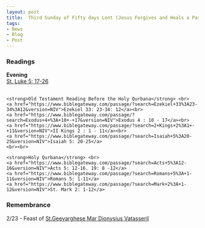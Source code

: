 ```yaml
---
layout: post
title:  Third Sunday of Fifty days Lent (Jesus Forgives and Heals a Paralyzed Man)
tags:
- News
- Blog
- Post
---
```


### **Readings**

<div class="well text-left" >
	<strong>Evening</strong> <br>
	<a href="https://www.biblegateway.com/passage/?search=Luke+5%3A17-26&version=NIV">St. Luke 5: 17-26</a>
	<br> <br>

	<strong>Old Testament Reading Before the Holy Qurbana</strong> <br>
	<a href="https://www.biblegateway.com/passage/?search=Ezekiel+33%3A23-34%3A12&version=NIV">Ezekiel 33: 23-34: 12</a><br> 
	<a href="https://www.biblegateway.com/passage/?search=Exodus+4+%3A+10+-+17&version=NIV">Exodus 4 : 10 - 17</a><br>
	<a href="https://www.biblegateway.com/passage/?search=2+Kings+2%3A1+-+11&version=NIV">II Kings 2 : 1 - 11</a><br>
	<a href="https://www.biblegateway.com/passage/?search=Isaiah+5%3A20-25&version=NIV">Isaiah 5: 20-25</a>
	<br><br>

	<strong>Holy Qurbana</strong> <br>
	<a href="https://www.biblegateway.com/passage/?search=Acts+5%3A12-16&version=NIV">Acts 5: 12-16. 19: 8 -12</a>
	<a href="https://www.biblegateway.com/passage/?search=Romans+5%3A+1-11&version=NIV">Romans 5: 1-11</a>
	<a href="https://www.biblegateway.com/passage/?search=Mark+2%3A+1-12&version=NIV">St. Mark 2: 1-12</a>

</div>

### **Remembrance**

<div class="well text-left" >
	2/23 - Feast of <a href="http://www.ds-wa.org/vattasserilbava.html">St.Geevarghese Mar Dionysius Vatasseril</a>
</div>


